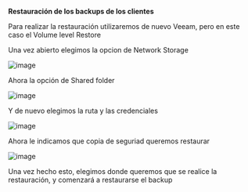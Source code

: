 **Restauración de los backups de los clientes**

Para realizar la restauración utilizaremos de nuevo Veeam, pero en este caso el Volume level Restore

Una vez abierto elegimos la opcion de Network Storage

![image](https://user-images.githubusercontent.com/91557892/172251459-6ed47482-ad19-4ad6-b41a-d3ebca7a428f.png)

Ahora la opción de Shared folder

![image](https://user-images.githubusercontent.com/91557892/172251501-488c07f2-af4b-402a-b372-1a49eb86d574.png)

Y de nuevo elegimos la ruta y las credenciales

![image](https://user-images.githubusercontent.com/91557892/172251584-8cff2cf9-8448-4a60-947f-06950da1312e.png)

Ahora le indicamos que copia de seguriad queremos restaurar

![image](https://user-images.githubusercontent.com/91557892/172465960-4327cf33-70c1-44c6-a73a-17158b460c79.png)

Una vez hecho esto, elegimos donde queremos que se realice la restauración, y comenzará a restaurarse el backup
